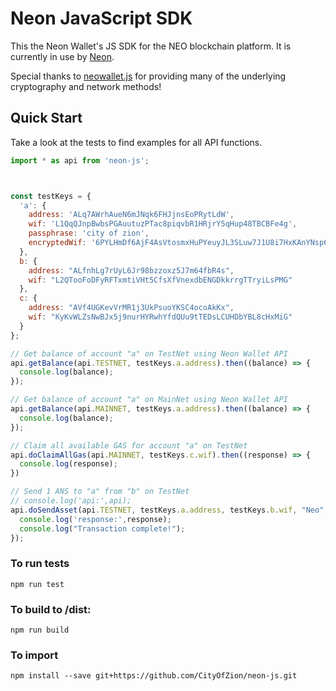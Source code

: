 # Neon JavaScript SDK

This the Neon Wallet's JS SDK for the NEO blockchain platform. It is currently in use by [Neon](https://github.com/CityOfZion/neon-wallet/).

Special thanks to [neowallet.js](https://github.com/neochainio/neowallet/blob/master/js/wallet.js) for providing many of the underlying cryptography and network methods!

## Quick Start

Take a look at the tests to find examples for all API functions.

```javascript
import * as api from 'neon-js';



const testKeys = {
  'a': {
    address: 'ALq7AWrhAueN6mJNqk6FHJjnsEoPRytLdW',
    wif: 'L1QqQJnpBwbsPGAuutuzPTac8piqvbR1HRjrY5qHup48TBCBFe4g',
    passphrase: 'city of zion',
    encryptedWif: '6PYLHmDf6AjF4AsVtosmxHuPYeuyJL3SLuw7J1U8i7HxKAnYNsp61HYRfF'
  },
  b: {
    address: "ALfnhLg7rUyL6Jr98bzzoxz5J7m64fbR4s",
    wif: "L2QTooFoDFyRFTxmtiVHt5CfsXfVnexdbENGDkkrrgTTryiLsPMG"
  },
  c: {
    address: "AVf4UGKevVrMR1j3UkPsuoYKSC4ocoAkKx",
    wif: "KyKvWLZsNwBJx5j9nurHYRwhYfdQUu9tTEDsLCUHDbYBL8cHxMiG"
  }
};

// Get balance of account "a" on TestNet using Neon Wallet API
api.getBalance(api.TESTNET, testKeys.a.address).then((balance) => {
  console.log(balance);
});

// Get balance of account "a" on MainNet using Neon Wallet API
api.getBalance(api.MAINNET, testKeys.a.address).then((balance) => {
  console.log(balance);
});

// Claim all available GAS for account "a" on TestNet
api.doClaimAllGas(api.MAINNET, testKeys.c.wif).then((response) => {
  console.log(response);
})

// Send 1 ANS to "a" from "b" on TestNet
// console.log('api:',api);
api.doSendAsset(api.TESTNET, testKeys.a.address, testKeys.b.wif, "Neo", 1).then((response) => {
  console.log('response:',response);
  console.log("Transaction complete!");
});
```

### To run tests
```
npm run test
```

### To build to /dist:
```
npm run build
```

### To import
```
npm install --save git+https://github.com/CityOfZion/neon-js.git
```
